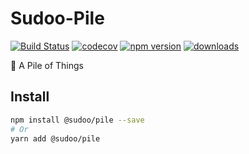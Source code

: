 # Sudoo-Pile

[![Build Status](https://travis-ci.com/SudoDotDog/Sudoo-Pile.svg?branch=master)](https://travis-ci.com/SudoDotDog/Sudoo-Pile)
[![codecov](https://codecov.io/gh/SudoDotDog/Sudoo-Pile/branch/master/graph/badge.svg)](https://codecov.io/gh/SudoDotDog/Sudoo-Pile)
[![npm version](https://badge.fury.io/js/%40sudoo%2Fpile.svg)](https://badge.fury.io/js/%40sudoo%2Fpile)
[![downloads](https://img.shields.io/npm/dm/@sudoo/pile.svg)](https://www.npmjs.com/package/@sudoo/pile)

:bouquet: A Pile of Things

## Install

```sh
npm install @sudoo/pile --save
# Or
yarn add @sudoo/pile
```
